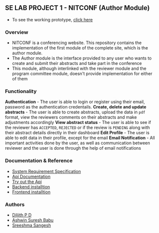 ## SE LAB PROJECT 1 - NITCONF (Author Module)
- To see the working prototype, [click here](https://nitconf-se-lab.vercel.app/)

### Overview
- NITCONF is a conferencing website. This repository contains the implementation of the first module of the complete site, which is the author module.
- The Author module is the interface provided to any user who wants to create and submit their abstracts and take part in the conference
- This module, although interlinked with the reviewer module and the program committee module, doesn't provide implementation for either of them

### Functionality
**Authentication** - The user is able to login or register using their email, password as the authentication credentails. 
**Create, delete and update abstracts** - The user is able to create abstracts, upload the data in `pdf` format, view the reviewers comments on their abstracts and make adjustments accordingly
**View abstract status** - The user is able to see if the reviewer has `ACCEPTED`, `REJECTED` or if the review is `PENDING` along with their abstract details directly in their dashboard
**Edit Profile** - The user is able to edit data in their profile, except for the email
**Email Notification** - All important activities done by the user, as well as communication between reviewer and the user is done through the help of email notifications


### Documentation & Reference
- [System Requirement Specification](./docs/SRS.md)
- [Api Documentation](./docs/apidoc.md)
- [Try out the Api](https://nitconf-backend.ashyforest-8ec21cce.australiaeast.azurecontainerapps.io/api/docs/swagger-ui/index.html) 
- [Backend installtion](./backend/nitconf/README.md)
- [Frontend installtion](./frontend/README.md)


### Authors
- [Diljith P D](https://th3bossc.github.io/Portfolio)
- [Ashwin Suresh Babu](https://github.com/Xolinnax)
- [Sreeshma Sangesh](https://github.com/Sreeshu123)
